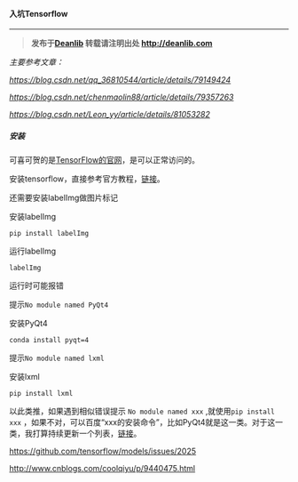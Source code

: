 #### 入坑Tensorflow

****

> **发布于[Deanlib](http://deanlib.com)  转载请注明出处 http://deanlib.com**

*主要参考文章：*

*https://blog.csdn.net/qq_36810544/article/details/79149424*

*https://blog.csdn.net/chenmaolin88/article/details/79357263*

*https://blog.csdn.net/Leon_yy/article/details/81053282*

##### 安装

可喜可贺的是[TensorFlow的官网](https://tensorflow.google.cn/)，是可以正常访问的。

安装tensorflow，直接参考官方教程，[链接](https://tensorflow.google.cn/install/)。



还需要安装labelImg做图片标记

安装labelImg

```shell
pip install labelImg
```

运行labelImg

```shell
labelImg
```

运行时可能报错

提示`No module named PyQt4` 

安装PyQt4

```shell
conda install pyqt=4
```

提示`No module named lxml` 

安装lxml

```shell
pip install lxml
```

以此类推，如果遇到相似错误提示 `No module named xxx` ,就使用`pip install xxx` ，如果不对，可以百度“xxx的安装命令”，比如PyQt4就是这一类。对于这一类，我打算持续更新一个列表，[链接](http://deanlib.com/index.php/archives/22/)。



https://github.com/tensorflow/models/issues/2025



http://www.cnblogs.com/coolqiyu/p/9440475.html